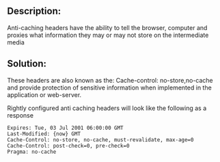 ## Description:

Anti-caching headers have the ability to tell the browser,
computer and proxies what information they may or may not store on the intermediate media

## Solution:

These headers are also known as the: Cache-control: no-store,no-cache and provide
protection of sensitive information when implemented in the application or web-server.

Rightly configured anti caching headers will look like the following as a response

	Expires: Tue, 03 Jul 2001 06:00:00 GMT
	Last-Modified: {now} GMT
	Cache-Control: no-store, no-cache, must-revalidate, max-age=0
	Cache-Control: post-check=0, pre-check=0
	Pragma: no-cache
